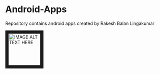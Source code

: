 # Android-Apps
Repository contains android apps created by Rakesh Balan Lingakumar


<a href="http://www.youtube.com/watch?feature=player_embedded&v=qoCo5G-JlwE
" target="_blank"><img src="http://img.youtube.com/vi/qoCo5G-JlwE/0.jpg" 
alt="IMAGE ALT TEXT HERE" width="100" height="100" border="10" /></a>
